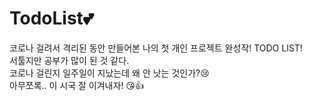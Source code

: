 # TodoList💕
코로나 걸려서 격리된 동안 만들어본 나의 첫 개인 프로젝트 완성작! TODO LIST!<br>
서툴지만 공부가 많이 된 것 같다.<br>
코로나 걸린지 일주일이 지났는데 왜 안 낫는 것인가?😢<br>
아무쪼록.. 이 시국 잘 이겨내자! 😘👍